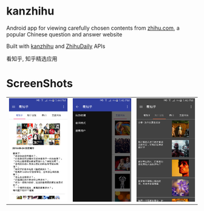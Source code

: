# kanzhihu 


Android app for viewing carefully chosen contents from [zhihu.com](http://www.zhihu.com), a popular Chinese question and answer website

Built with [kanzhihu](http://www.kanzhihu.com/api-document) and [ZhihuDaily](https://github.com/izzyleung/ZhihuDailyPurify/wiki/知乎日报-API-分析) APIs

看知乎, 知乎精选应用

# ScreenShots



<table>
<tr>
<td><img width="200px" src="https://github.com/junzew/kanzhihu/raw/master/screenshots/device-2016-09-24-134430.png" /></td>
<td><img width="200px" src="https://github.com/junzew/kanzhihu/raw/master/screenshots/device-2016-09-24-134615.png" /></td>
<td><img width="200px" src="https://github.com/junzew/kanzhihu/raw/master/screenshots/device-2016-09-24-134641.png" /></td>
</tr>
</table>


